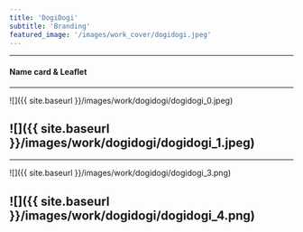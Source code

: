 ```yaml
---
title: 'DogiDogi'
subtitle: 'Branding'
featured_image: '/images/work_cover/dogidogi.jpeg'
---
```





---
<h4>Name card & Leaflet</h4>

---
![]({{ site.baseurl }}/images/work/dogidogi/dogidogi_0.jpeg)

![]({{ site.baseurl }}/images/work/dogidogi/dogidogi_1.jpeg)
---

---
![]({{ site.baseurl }}/images/work/dogidogi/dogidogi_3.png)

![]({{ site.baseurl }}/images/work/dogidogi/dogidogi_4.png)
---
